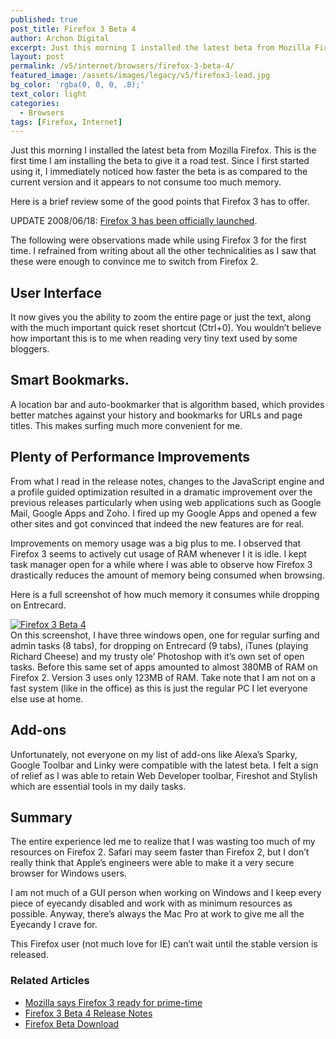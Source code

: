 ```yaml
---
published: true
post_title: Firefox 3 Beta 4
author: Archon Digital
excerpt: Just this morning I installed the latest beta from Mozilla Firefox. This is the first time I am installing the beta to give it a road test. Since I first started using it, I immediately noticed how faster the beta is as compared to the current version and it appears to not consume too much memory.
layout: post
permalink: /v5/internet/browsers/firefox-3-beta-4/
featured_image: /assets/images/legacy/v5/firefox3-lead.jpg
bg_color: 'rgba(0, 0, 0, .8);'
text_color: light
categories:
  - Browsers
tags: [Firefox, Internet]
---
```


<p>Just this morning I installed the latest beta from Mozilla Firefox. This is the first time I am installing the beta to give it a road test. Since I first started using it, I immediately noticed how faster the beta is as compared to the current version and it appears to not consume too much memory.</p>
<p>Here is a brief review some of the good points that Firefox 3 has to offer.</p>
<p><span class="attention">UPDATE 2008/06/18: <a href="http://archon-digital.com/studio/software/firefox-3-download-day-setting-a-new-world-record/">Firefox 3 has been officially launched</a>.</span></p>
<p>The following were observations made while using Firefox 3 for the first time. I refrained from writing about all the other technicalities as I saw that these were enough to convince me to switch from Firefox 2.</p>
<h2>User Interface</h2>
<p>It now gives you the ability to zoom the entire page or just the text, along with the much important quick reset shortcut (Ctrl+0). You wouldn&#8217;t believe how important this is to me when reading very tiny text used by some bloggers.</p>
<h2>Smart Bookmarks.</h2>
<p>A location bar and auto-bookmarker that is algorithm based, which provides better matches against your history and bookmarks for URLs and page titles. This makes surfing much more convenient for me.</p>
<h2>Plenty of Performance Improvements</h2>
<p>From what I read in the release notes, changes to the JavaScript engine and a profile guided optimization resulted in a dramatic improvement over the previous releases particularly when using web applications such as Google Mail, Google Apps and Zoho. I fired up my Google Apps and opened a few other sites and got convinced that indeed the new features are for real.</p>
<p>Improvements on memory usage was a big plus to me. I observed that Firefox 3 seems to actively cut usage of RAM whenever I it is idle. I kept task manager open for a while where I was able to observe how Firefox 3 drastically reduces the amount of memory being consumed when browsing.</p>
<p>Here is a full screenshot of how much memory it consumes while dropping on Entrecard.</p>
<p><a title="Firefox 3 Beta 4" href="http://archon-digital.com/wp-content/screenshot.jpg"><img src="http://archon-digital.com/wp-content/uploads/2008/03/screenshot.jpg" alt="Firefox 3 Beta 4" /></a><br />
On this screenshot, I have three windows open, one for regular surfing and admin tasks (8 tabs), for dropping on Entrecard (9 tabs), iTunes (playing Richard Cheese) and my trusty ole&#8217; Photoshop with it&#8217;s own set of open tasks. Before this same set of apps amounted to almost 380MB of RAM on Firefox 2. Version 3 uses only 123MB of RAM. Take note that I am not on a fast system (like in the office) as this is just the regular PC I let everyone else use at home.</p>
<h2>Add-ons</h2>
<p>Unfortunately, not everyone on my list of add-ons like Alexa&#8217;s Sparky, Google Toolbar and Linky were compatible with the latest beta. I felt a sign of relief as I was able to retain Web Developer toolbar, Fireshot and Stylish which are essential tools in my daily tasks.</p>
<h2>Summary</h2>
<p>The entire experience led me to realize that I was wasting too much of my resources on Firefox 2. Safari may seem faster than Firefox 2, but I don&#8217;t really think that Apple&#8217;s engineers were able to make it a very secure browser for Windows users.</p>
<p>I am not much of a GUI person when working on Windows and I keep every piece of eyecandy disabled and work with as minimum resources as possible. Anyway, there&#8217;s  always the Mac Pro at work to give me all the Eyecandy I crave for.</p>
<p>This Firefox user (not much love for IE) can&#8217;t wait until the stable version is released.</p>
<h3>Related Articles</h3>
<ul>
<li><a href="http://www.reuters.com/article/technologyNews/idUSN2041266520080320" target="_blank"> Mozilla says Firefox 3 ready for prime-time</a></li>
<li><a href="http://www.mozilla.com/en-US/firefox/3.0b4/releasenotes/" target="_blank">Firefox 3 Beta 4 Release Notes</a></li>
<li><a href="http://www.mozilla.com/en-US/firefox/all-beta.html" target="_blank">Firefox Beta Download</a></li>
</ul>

